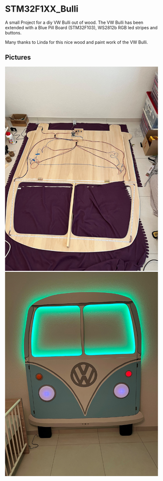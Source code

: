 # STM32F1XX_Bulli

A small Project for a diy VW Bulli out of wood. The VW Bulli has been extended with a Blue Pill Board (STM32F103), WS2812b RGB led stripes and buttons.

Many thanks to Linda for this nice wood and paint work of the VW Bulli.

## Pictures
![VW Bulli 1](./vwbus1.jpg)
![VW Bulli 2](./vwbus2.jpg)